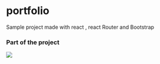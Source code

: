 # portfolio
Sample project made with react , react Router and Bootstrap

<h3>Part of the project</h3>
<img src="https://www.uplooder.net/img/image/10/74022e5b2562637536e0f04836dbaa7d/portfolio.png" />
